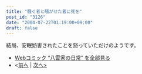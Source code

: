 ```yaml
---
title: "騒ぐ者と騒がせた者に死を"
post_id: "3126"
date: "2004-07-22T01:19:00+09:00"
draft: false
---
```


結局、安眠妨害されたことを怒っていただけのようです。

* [Webコミック “八雲家の日常” を全部見る](/tag/yakumo-family?order=ASC)
* <[前へ](/3124) | [次へ>](/3127)
